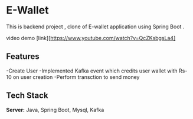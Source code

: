 # E-Wallet

This is backend project , clone of E-wallet application using Spring Boot .

video demo [link][https://www.youtube.com/watch?v=QcZKsbgsLa4]

## Features

-Create User
-Implemented Kafka event which credits user wallet with Rs-10 on user creation
-Perform transction to send money

## Tech Stack

**Server:** Java, Spring Boot, Mysql, Kafka



